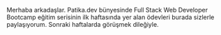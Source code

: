 Merhaba arkadaşlar.
Patika.dev bünyesinde Full Stack Web Developer Bootcamp eğitim serisinin ilk haftasında yer alan ödevleri burada sizlerle paylaşıyorum.
Sonraki haftalarda görüşmek dileğiyle.
